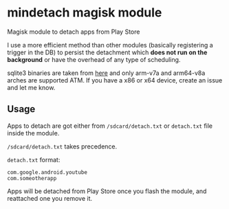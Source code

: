 # mindetach magisk module

Magisk module to detach apps from Play Store  

I use a more efficient method than other modules (basically registering a trigger in the DB) to persist the detachment which **does not run on the background** or have the overhead of any type of scheduling.

sqlite3 binaries are taken from [here](https://github.com/j-hc/sqlite3-android) and only arm-v7a and arm64-v8a arches are supported ATM. If you have a x86 or x64 device, create an issue and let me know.

## Usage
Apps to detach are got either from `/sdcard/detach.txt` or `detach.txt` file inside the module.

`/sdcard/detach.txt` takes precedence.

`detach.txt` format:
```
com.google.android.youtube
com.someotherapp
```

Apps will be detached from Play Store once you flash the module, and reattached one you remove it.